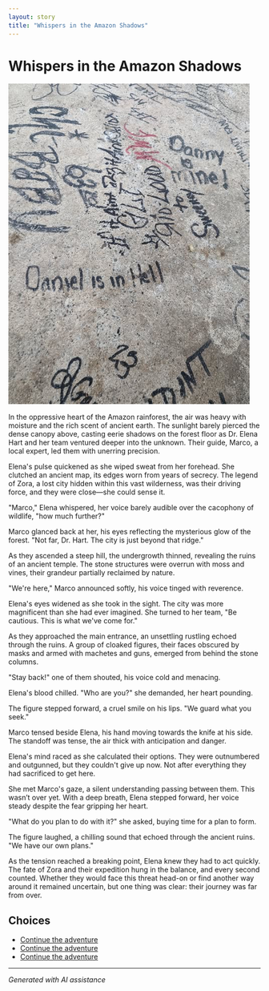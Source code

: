 ```yaml
---
layout: story
title: "Whispers in the Amazon Shadows"
---
```


# Whispers in the Amazon Shadows

![Whispers in the Amazon Shadows](../input_images/476902298_2026199734459132_8101314172205332991_n.jpg)

In the oppressive heart of the Amazon rainforest, the air was heavy with moisture and the rich scent of ancient earth. The sunlight barely pierced the dense canopy above, casting eerie shadows on the forest floor as Dr. Elena Hart and her team ventured deeper into the unknown. Their guide, Marco, a local expert, led them with unerring precision.

Elena's pulse quickened as she wiped sweat from her forehead. She clutched an ancient map, its edges worn from years of secrecy. The legend of Zora, a lost city hidden within this vast wilderness, was their driving force, and they were close—she could sense it.

"Marco," Elena whispered, her voice barely audible over the cacophony of wildlife, "how much further?"

Marco glanced back at her, his eyes reflecting the mysterious glow of the forest. "Not far, Dr. Hart. The city is just beyond that ridge."

As they ascended a steep hill, the undergrowth thinned, revealing the ruins of an ancient temple. The stone structures were overrun with moss and vines, their grandeur partially reclaimed by nature.

"We're here," Marco announced softly, his voice tinged with reverence.

Elena's eyes widened as she took in the sight. The city was more magnificent than she had ever imagined. She turned to her team, "Be cautious. This is what we've come for."

As they approached the main entrance, an unsettling rustling echoed through the ruins. A group of cloaked figures, their faces obscured by masks and armed with machetes and guns, emerged from behind the stone columns.

"Stay back!" one of them shouted, his voice cold and menacing.

Elena's blood chilled. "Who are you?" she demanded, her heart pounding.

The figure stepped forward, a cruel smile on his lips. "We guard what you seek."

Marco tensed beside Elena, his hand moving towards the knife at his side. The standoff was tense, the air thick with anticipation and danger.

Elena's mind raced as she calculated their options. They were outnumbered and outgunned, but they couldn't give up now. Not after everything they had sacrificed to get here.

She met Marco's gaze, a silent understanding passing between them. This wasn’t over yet. With a deep breath, Elena stepped forward, her voice steady despite the fear gripping her heart.

"What do you plan to do with it?" she asked, buying time for a plan to form.

The figure laughed, a chilling sound that echoed through the ancient ruins. "We have our own plans."

As the tension reached a breaking point, Elena knew they had to act quickly. The fate of Zora and their expedition hung in the balance, and every second counted. Whether they would face this threat head-on or find another way around it remained uncertain, but one thing was clear: their journey was far from over.


## Choices

* [Continue the adventure](./20221014_134512)
* [Continue the adventure](./20221113_161248)
* [Continue the adventure](./463314582_8751461421614883_6093502764820900015_n)


---
*Generated with AI assistance*
